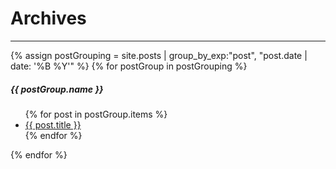 
<div class="archive">
	<h1> Archives </h1>
	<hr>
	{% assign postGrouping = site.posts | group_by_exp:"post", "post.date | date: '%B %Y'" %}
{% for postGroup in postGrouping %}
	<h5>{{ postGroup.name }}</h5>
		<ul>
			{% for post in postGroup.items %}
			<li><a href="{{ post.url }}">{{ post.title }}</a></li>
			{% endfor %}
		</ul>
{% endfor %}
